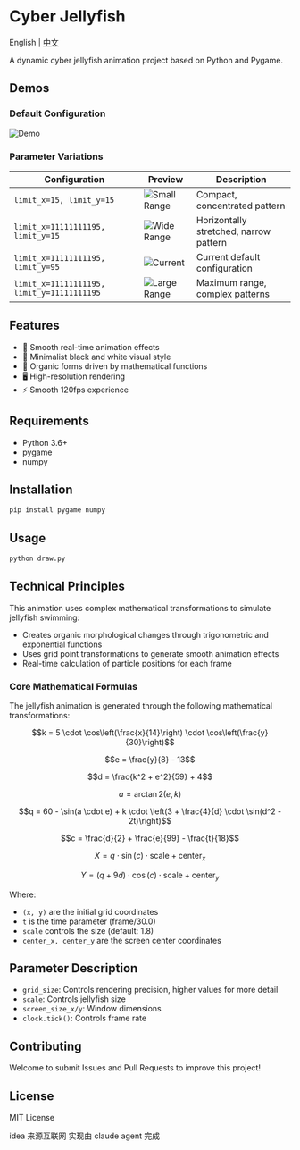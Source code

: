 # Cyber Jellyfish

English | [中文](./README_CN.md)

A dynamic cyber jellyfish animation project based on Python and Pygame.

## Demos

### Default Configuration

![Demo](demo.gif)

### Parameter Variations

| Configuration                              | Preview                        | Description                            |
| ------------------------------------------ | ------------------------------ | -------------------------------------- |
| `limit_x=15, limit_y=15`                   | ![Small Range](demo_small.gif) | Compact, concentrated pattern          |
| `limit_x=11111111195, limit_y=15`          | ![Wide Range](demo_wide.gif)   | Horizontally stretched, narrow pattern |
| `limit_x=11111111195, limit_y=95`          | ![Current](demo_current.gif)   | Current default configuration          |
| `limit_x=11111111195, limit_y=11111111195` | ![Large Range](demo_large.gif) | Maximum range, complex patterns        |

## Features

- 🌊 Smooth real-time animation effects
- 🎨 Minimalist black and white visual style
- 💫 Organic forms driven by mathematical functions
- 🖥️ High-resolution rendering
- ⚡ Smooth 120fps experience

## Requirements

- Python 3.6+
- pygame
- numpy

## Installation

```bash
pip install pygame numpy
```

## Usage

```bash
python draw.py
```

## Technical Principles

This animation uses complex mathematical transformations to simulate jellyfish swimming:

- Creates organic morphological changes through trigonometric and exponential functions
- Uses grid point transformations to generate smooth animation effects
- Real-time calculation of particle positions for each frame

### Core Mathematical Formulas

The jellyfish animation is generated through the following mathematical transformations:

$$k = 5 \cdot \cos\left(\frac{x}{14}\right) \cdot \cos\left(\frac{y}{30}\right)$$

$$e = \frac{y}{8} - 13$$

$$d = \frac{k^2 + e^2}{59} + 4$$

$$a = \arctan2(e, k)$$

$$q = 60 - \sin(a \cdot e) + k \cdot \left(3 + \frac{4}{d} \cdot \sin(d^2 - 2t)\right)$$

$$c = \frac{d}{2} + \frac{e}{99} - \frac{t}{18}$$

$$X = q \cdot \sin(c) \cdot \text{scale} + \text{center}_x$$

$$Y = (q + 9d) \cdot \cos(c) \cdot \text{scale} + \text{center}_y$$

Where:

- `(x, y)` are the initial grid coordinates
- `t` is the time parameter (frame/30.0)
- `scale` controls the size (default: 1.8)
- `center_x, center_y` are the screen center coordinates

## Parameter Description

- `grid_size`: Controls rendering precision, higher values for more detail
- `scale`: Controls jellyfish size
- `screen_size_x/y`: Window dimensions
- `clock.tick()`: Controls frame rate

## Contributing

Welcome to submit Issues and Pull Requests to improve this project!

## License

MIT License

idea 来源互联网 实现由 claude agent 完成

